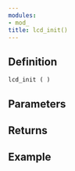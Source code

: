 ```yaml
---
modules:
- mod_
title: lcd_init()
---
```


## Definition

    lcd_init ( )

## Parameters

## Returns

## Example

```
```
